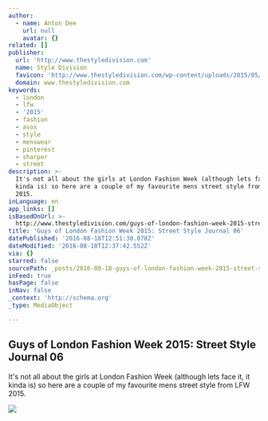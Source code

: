 ```yaml
---
author:
  - name: Anton Dee
    url: null
    avatar: {}
related: []
publisher:
  url: 'http://www.thestyledivision.com'
  name: Style Division
  favicon: 'http://www.thestyledivision.com/wp-content/uploads/2015/05/favicon2-copy.png'
  domain: www.thestyledivision.com
keywords:
  - london
  - lfw
  - '2015'
  - fashion
  - asos
  - style
  - menswear
  - pinterest
  - sharper
  - street
description: >-
  It's not all about the girls at London Fashion Week (although lets face it, it
  kinda is) so here are a couple of my favourite mens street style from LFW
  2015.
inLanguage: en
app_links: []
isBasedOnUrl: >-
  http://www.thestyledivision.com/guys-of-london-fashion-week-2015-street-style-journal-06
title: 'Guys of London Fashion Week 2015: Street Style Journal 06'
datePublished: '2016-08-18T12:51:38.078Z'
dateModified: '2016-08-18T12:37:42.552Z'
via: {}
starred: false
sourcePath: _posts/2016-08-18-guys-of-london-fashion-week-2015-street-style-journal-06.md
inFeed: true
hasPage: false
inNav: false
_context: 'http://schema.org'
_type: MediaObject

---
```

<article style=""><h1>Guys of London Fashion Week 2015: Street Style Journal 06</h1><p>It's not all about the girls at London Fashion Week (although lets face it, it kinda is) so here are a couple of my favourite mens street style from LFW 2015.</p><img src="http://www.thestyledivision.com/wp-content/uploads/2015/12/BLU03465.jpg" /></article>